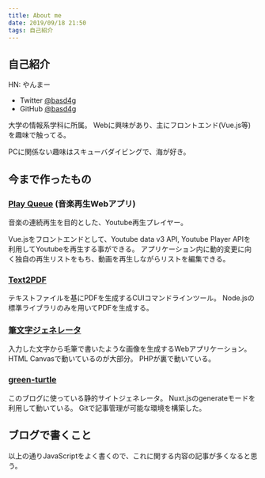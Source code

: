 ```yaml
---
title: About me
date: 2019/09/18 21:50
tags: 自己紹介
---
```


## 自己紹介

HN: やんまー

- Twitter [@basd4g](https://twitter.com/basd4g)  
- GitHub [@basd4g](https://github.com/basd4g)

大学の情報系学科に所属。
Webに興味があり、主にフロントエンド(Vue.js等)を趣味で触ってる。

PCに関係ない趣味はスキューバダイビングで、海が好き。

## 今まで作ったもの

### [Play Queue](https://basd4g.github.io/PlayQueue) (音楽再生Webアプリ)

音楽の連続再生を目的とした、Youtube再生プレイヤー。

Vue.jsをフロントエンドとして、Youtube data v3 API, Youtube Player APIを利用してYoutubeを再生する事ができる。
アプリケーション内に動的変更に向く独自の再生リストをもち、動画を再生しながらリストを編集できる。

### [Text2PDF](https://github.com/basd4g/text2pdf)

テキストファイルを基にPDFを生成するCUIコマンドラインツール。
Node.jsの標準ライブラリのみを用いてPDFを生成する。

### [筆文字ジェネレータ](https://fudemoji.me)

入力した文字から毛筆で書いたような画像を生成するWebアプリケーション。
HTML Canvasで動いているのが大部分。 PHPが裏で動いている。

### [green-turtle](https://github.com/basd4g/green-turtle)

このブログに使っている静的サイトジェネレータ。
Nuxt.jsのgenerateモードを利用して動いている。
Gitで記事管理が可能な環境を構築した。

## ブログで書くこと

以上の通りJavaScriptをよく書くので、これに関する内容の記事が多くなると思う。

